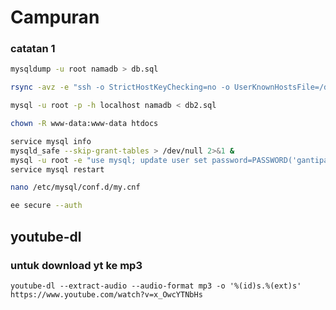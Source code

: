 # Campuran

### catatan 1

```sh
mysqldump -u root namadb > db.sql

rsync -avz -e "ssh -o StrictHostKeyChecking=no -o UserKnownHostsFile=/dev/null" --progress  /var/www/ root@173.222.222.222:/var/www/

mysql -u root -p -h localhost namadb < db2.sql

chown -R www-data:www-data htdocs

service mysql info
mysqld_safe --skip-grant-tables > /dev/null 2>&1 &
mysql -u root -e "use mysql; update user set password=PASSWORD('gantipassword') where User='root'; flush privileges;"
service mysql restart

nano /etc/mysql/conf.d/my.cnf

ee secure --auth
```

## youtube-dl

### untuk download yt ke mp3

```youtube-dl --extract-audio --audio-format mp3 -o '%(id)s.%(ext)s' https://www.youtube.com/watch?v=x_OwcYTNbHs```

